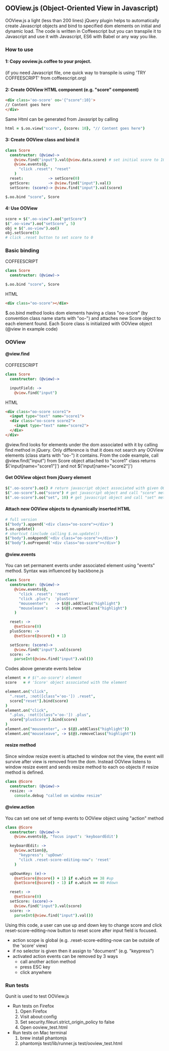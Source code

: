 ## OOView.js (Object-Oriented View in Javascript)
OOView.js a light (less than 200 lines) jQuery plugin helps
to automatically create Javascript objects
and bind to specified dom elements on initial and dynamic load.
The code is written in Coffeescript but you can transpile it to Javascript
and use it with Javascript, ES6 with Babel or any way you like.

### How to use
#### 1: Copy ooview.js.coffee to your project.
(if you need Javascript file, one quick way to transpile is using
'TRY COFFEESCRIPT' from coffeescript.org)

#### 2: Create OOView HTML component (e.g. "score" component)
```html
<div class='oo-score' oo='{"score":10}'>
// Content goes here
</div>
```
Same Html can be generated from Javasript by calling
```coffeescript
html = $.oo.view("score", {score: 10}, "// Content goes here")
```

#### 3: Create OOView class and bind it
```coffeescript
class Score
  constructor: (@view)->
    @view.find("input").val(@view.data.score) # set initial score to 10
    @view.events(@,
      "click .reset": "reset"
    )
  reset:           -> setScore(0)
  getScore:        -> @view.find("input").val()
  setScore: (score)-> @view.find("input").val(score)

$.oo.bind "score", Score
```

#### 4: Use OOView
```coffeescript
score = $(".oo-view").oo("getScore")
$(".oo-view").oo("setScore", 5)
obj = $(".oo-view").oo()
obj.setScore(5)
# click .reset button to set score to 0
```

### Basic binding
COFFEESCRIPT
```coffeescript
class Score
  constructor: (@view)->

$.oo.bind "score", Score
```
HTML
```html
<div class="oo-score"></div>
```
$.oo.bind method looks dom elements having a class "oo-score"
(by convention class name starts with "oo-") and attaches new Score object
to each element found.
Each Score class is initialized with OOView object (@view in example code)

### OOView
#### @view.find
COFFEESCRIPT
```coffeescript
class Score
  constructor: (@view)->

  inputField: ->
    @view.find("input")
```
HTML
```html
<div class="oo-score score1">
  <input type="text" name="score1">
  <div class="oo-score score2">
    <input type="text" name="score2">
  </div>
</div>
```
@view.find looks for elements under the dom associated with it by calling
find method in jQuery. Only difference is that it does not search any OOView
elements (class starts with "oo-") it contains.
From the code example, call @view.find("input") from Score object attached to
"score1" class returns $('input[name="score1"]') and not $('input[name="score2"]')

#### Get OOView object from jQuery element
```coffeescript
$(".oo-score").oo() # return javascript object associated with given OOView element
$(".oo-score").oo("score") # get javascript object and call "score" method
$(".oo-score").oo("set", 10) # get javascript object and call "set" method with one argument
```

#### Attach new OOView objects to dynamically inserted HTML
```coffeescript
# full version
$("body").append('<div class="oo-score"></div>')
$.oo.update()
# shortcut (include calling $.oo.update())
$("body").ooAppend('<div class="oo-score"></div>')
$("body").ooPrepend('<div class="oo-score"></div>')
```

#### @view.events
You can set permanent events under associated element using "events" method.
Syntax was influenced by backbone.js
```coffeescript
class Score
  constructor: (@view)->
    @view.events(@,
      "click .reset": 'reset'
      "click .plus":  'plusScore'
      "mouseenter":   -> $(@).addClass("highlight")
      "mouseleave":   -> $(@).removeClass("highlight")
    )

  reset: ->
    @setScore(0)
  plusScore: ->
    @setScore(@score() + 1)

  setScore: (score)->
    @view.find("input").val(score)
  score: ->
    parseInt(@view.find("input").val())
```
Codes above generate events below
```coffeescript
element = # $(".oo-score") element
score   = # 'Score' object associated with the element

element.on("click",
  ".reset, :not([class^='oo-']) .reset",
  score["reset"].bind(score)
)
element.on("click",
  ".plus, :not([class^='oo-']) .plus",
  score["plusScore"].bind(score)
)
element.on("mouseenter", -> $(@).addClass("highlight"))
element.on("mouseleave", -> $(@).removeClass("highlight"))
```

#### resize method
Since window resize event is attached to window not the view,
the event will survive after view is removed from the dom.
Instead OOView listens to window resize event and sends resize method to
each oo objects if resize method is defined.
```coffeescript
class @Score
  constructor: (@view)->
  resize: ->
    console.debug "called on window resize"
```

#### @view.action
You can set one set of temp events to OOView object using "action" method
```coffeescript
class @Score
  constructor: (@view)->
    @view.events(@, "focus input": 'keyboardEdit')

  keyboardEdit: ->
    @view.action(@,
      "keypress": 'upDown'
      "click .reset-score-editing-now": 'reset'
    )

  upDownKey: (e)->
    @setScore(@score() + 1) if e.which == 38 #up
    @setScore(@score() - 1) if e.which == 40 #down

  reset: ->
    @setScore(0)
  setScore: (score)->
    @view.find("input").val(score)
  score: ->
    parseInt(@view.find("input").val())
```
Using this code, a user can use up and down key to change score
and click reset-score-editing-now button to reset score
after input field is focused.
* action scope is global (e.g. .reset-score-editing-now can be outside of the 'score' view)
* if no selector is given then it assign to "document" (e.g. "keypress")
* activated action events can be removed by 3 ways
  * call another action method
  * press ESC key
  * click anywhere

### Run tests
Qunit is used to test OOView.js
* Run tests on Firefox
  1. Open Firefox
  2. Visit about:config
  3. Set security.fileuri.strict_origin_policy to false
  4. Open ooview_test.html
* Run tests on Mac terminal
  1. brew install phantomjs
  2. phantomjs test/lib/runner.js test/ooview_test.html


